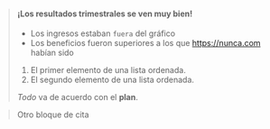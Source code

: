 > #### ¡Los resultados trimestrales se ven muy bien!
>
> - Los ingresos estaban `fuera` del gráfico
> - Los beneficios fueron superiores a los que <https://nunca.com> habían sido
>
> 1. El primer elemento de una lista ordenada.
> 2. El segundo elemento de una lista ordenada.
>
> *Todo* va de acuerdo con el **plan**.

> Otro bloque de cita
